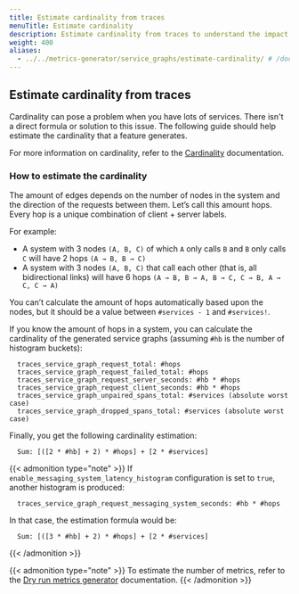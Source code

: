 ```yaml
---
title: Estimate cardinality from traces
menuTitle: Estimate cardinality
description: Estimate cardinality from traces to understand the impact of service graphs.
weight: 400
aliases:
  - ../../metrics-generator/service_graphs/estimate-cardinality/ # /docs/tempo/next/metrics-generator/service_graphs/estimate-cardinality/
---
```


## Estimate cardinality from traces

Cardinality can pose a problem when you have lots of services.
There isn't a direct formula or solution to this issue.
The following guide should help estimate the cardinality that a feature generates.

For more information on cardinality, refer to the [Cardinality](../cardinality/) documentation.

### How to estimate the cardinality

The amount of edges depends on the number of nodes in the system and the direction of the requests between them.
Let’s call this amount hops. Every hop is a unique combination of client + server labels.

For example:

- A system with 3 nodes `(A, B, C)` of which `A` only calls `B` and `B` only calls `C` will have 2 hops `(A → B, B → C)`
- A system with 3 nodes `(A, B, C)` that call each other (that is, all bidirectional links) will have 6 hops `(A → B, B → A, B → C, C → B, A → C, C → A)`

You can’t calculate the amount of hops automatically based upon the nodes,
but it should be a value between `#services - 1` and `#services!`.

If you know the amount of hops in a system, you can calculate the cardinality of the generated
service graphs (assuming `#hb` is the number of histogram buckets):

```
  traces_service_graph_request_total: #hops
  traces_service_graph_request_failed_total: #hops
  traces_service_graph_request_server_seconds: #hb * #hops
  traces_service_graph_request_client_seconds: #hb * #hops
  traces_service_graph_unpaired_spans_total: #services (absolute worst case)
  traces_service_graph_dropped_spans_total: #services (absolute worst case)
```

Finally, you get the following cardinality estimation:

```
  Sum: [([2 * #hb] + 2) * #hops] + [2 * #services]
```

{{< admonition type="note" >}}
If `enable_messaging_system_latency_histogram` configuration is set to `true`, another histogram is produced:

```
  traces_service_graph_request_messaging_system_seconds: #hb * #hops
```

In that case, the estimation formula would be:

```
  Sum: [([3 * #hb] + 2) * #hops] + [2 * #services]
```

{{< /admonition >}}

{{< admonition type="note" >}}
To estimate the number of metrics, refer to the [Dry run metrics generator](../../cardinality/) documentation.
{{< /admonition >}}